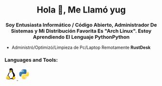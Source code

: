 <h1 align="center">Hola 👋, Me Llamó yug</h1>
<h3 align="center">Soy Entusiasta Informático / Código Abierto, Administrador De Sistemas y Mi Distribución Favorita Es "Arch Linux". Estoy Aprendiendo El Lenguaje PythonPython</h3>

- Administró/Optimizó/Limpieza de Pc/Laptop Remotamente **RustDesk**

<h3 align="left">Languages and Tools:</h3>
<p align="left"> <a href="https://www.linux.org/" target="_blank" rel="noreferrer"> <img src="https://raw.githubusercontent.com/devicons/devicon/master/icons/linux/linux-original.svg" alt="linux" width="40" height="40"/> </a> <a href="https://www.python.org" target="_blank" rel="noreferrer"> <img src="https://raw.githubusercontent.com/devicons/devicon/master/icons/python/python-original.svg" alt="python" width="40" height="40"/> </a> </p>
